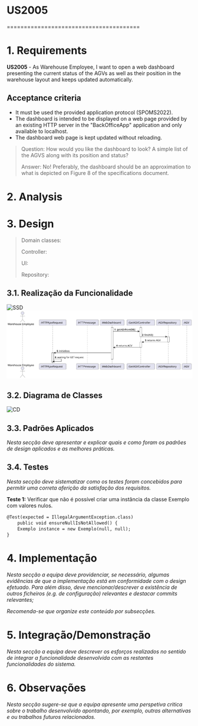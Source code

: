 # **US2005**

=======================================


# 1. Requirements

**US2005** - As Warehouse Employee, I want to open a web dashboard presenting the current status of the AGVs as well as their position in the warehouse layout and keeps updated automatically.

## Acceptance criteria

* It must be used the provided application protocol (SPOMS2022).
* The dashboard is intended to be displayed on a web page provided by an existing HTTP server in the "BackOfficeApp" application and only available to localhost.
* The dashboard web page is kept updated without reloading.


> Question: How would you like the dashboard to look? A simple list of the AGVS along with its position and status?
>
> Answer: No! Preferably, the dashboard should be an approximation to what is depicted on Figure 8 of the specifications document.



# 2. Analysis

# 3. Design

>   Domain classes:
>
>   Controller: 
>
>   UI: 
>
>   Repository: 

## 3.1. Realização da Funcionalidade

![SSD](US2005_SSD.svg)
![SD](US2005_SD.svg)

## 3.2. Diagrama de Classes

![CD](US2005_CD.svg)

## 3.3. Padrões Aplicados

*Nesta secção deve apresentar e explicar quais e como foram os padrões de design aplicados e as melhores práticas.*

## 3.4. Testes
*Nesta secção deve sistematizar como os testes foram concebidos para permitir uma correta aferição da satisfação dos requisitos.*

**Teste 1:** Verificar que não é possível criar uma instância da classe Exemplo com valores nulos.

	@Test(expected = IllegalArgumentException.class)
		public void ensureNullIsNotAllowed() {
		Exemplo instance = new Exemplo(null, null);
	}

# 4. Implementação

*Nesta secção a equipa deve providenciar, se necessário, algumas evidências de que a implementação está em conformidade com o design efetuado. Para além disso, deve mencionar/descrever a existência de outros ficheiros (e.g. de configuração) relevantes e destacar commits relevantes;*

*Recomenda-se que organize este conteúdo por subsecções.*

# 5. Integração/Demonstração

*Nesta secção a equipa deve descrever os esforços realizados no sentido de integrar a funcionalidade desenvolvida com as restantes funcionalidades do sistema.*

# 6. Observações

*Nesta secção sugere-se que a equipa apresente uma perspetiva critica sobre o trabalho desenvolvido apontando, por exemplo, outras alternativas e ou trabalhos futuros relacionados.*



